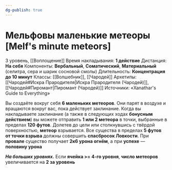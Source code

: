 ```yaml
---
dg-publish: true
---
```

# Мельфовы маленькие метеоры [Melf's minute meteors]
3 уровень, [[Воплощение]]
Время накладывания: **1 действие**
Дистанция: **На себя**
Компоненты: **Вербальный**, **Соматический**, **Материальный** (селитра, сера и шарик сосновой смолы)
Длительность: **Концентрация до 10 минут**
Классы: [[Волшебник]], [[Чародей]]
Архетипы: [[Чародей#Искра Прародителя|Искра Прародителя (Чародей)]], [[Чародей#Пиромант|Пиромант (Чародей)]]
Источники: «Xanathar's Guide to Everything»

Вы создаёте вокруг себя **6 маленьких метеоров**. Они парят в воздухе и вращаются вокруг вас, пока действует заклинание. Когда вы накладываете заклинание (а также в следующих ходах **бонусным действием**) вы можете отправить **1 или 2 метеора** в точки, выбранные в пределах **120 футов**. Долетев до цели или столкнувшись с твёрдой поверхностью, **метеор** взрывается. Все существа в пределах **5 футов от точки взрыва** должны совершить **спасбросок Ловкости**. При **провале** существо получает **2к6 урона огнём**, а при **успехе** — **половину урона**

**_На больших уровнях._** Если **ячейка >= 4-го уровня**, **число метеоров** увеличивается на **2 за уровень**